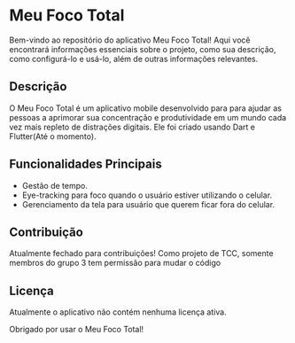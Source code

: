 # Meu Foco Total

Bem-vindo ao repositório do aplicativo Meu Foco Total! Aqui você encontrará informações essenciais sobre o projeto, como sua descrição, como configurá-lo e usá-lo, além de outras informações relevantes.

## Descrição

O Meu Foco Total é um aplicativo mobile desenvolvido para para ajudar as pessoas a aprimorar sua concentração e produtividade em um mundo cada vez mais repleto de distrações digitais. Ele foi criado usando Dart e Flutter(Até o momento).

## Funcionalidades Principais

- Gestão de tempo.
- Eye-tracking para foco quando o usuário estiver utilizando o celular.
- Gerenciamento da tela para usuário que querem ficar fora do celular.

## Contribuição

Atualmente fechado para contribuições! Como projeto de TCC, somente membros do grupo 3 tem permissão para mudar o código

## Licença

Atualmente o aplicativo não contém nenhuma licença ativa.

Obrigado por usar o Meu Foco Total!
